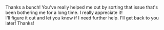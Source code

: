 Thanks a bunch! You've really helped me out by sorting that issue that's been bothering me for a long time. I really appreciate it! <br>
I'll figure it out and let you know if I need further help. I'll get back to you later! Thanks! <br>


